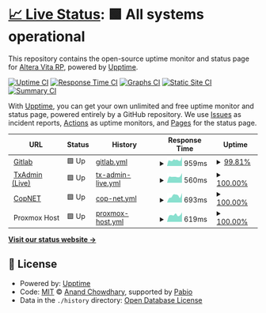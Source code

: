 # [📈 Live Status](https://alteravitarp.github.io/upptime): <!--live status--> **🟩 All systems operational**

This repository contains the open-source uptime monitor and status page for [Altera Vita RP](https://discord.gg/alteravita), powered by [Upptime](https://github.com/upptime/upptime).

[![Uptime CI](https://github.com/alteravitarp/upptime/workflows/Uptime%20CI/badge.svg)](https://github.com/alteravitarp/upptime/actions?query=workflow%3A%22Uptime+CI%22)
[![Response Time CI](https://github.com/alteravitarp/upptime/workflows/Response%20Time%20CI/badge.svg)](https://github.com/alteravitarp/upptime/actions?query=workflow%3A%22Response+Time+CI%22)
[![Graphs CI](https://github.com/alteravitarp/upptime/workflows/Graphs%20CI/badge.svg)](https://github.com/alteravitarp/upptime/actions?query=workflow%3A%22Graphs+CI%22)
[![Static Site CI](https://github.com/alteravitarp/upptime/workflows/Static%20Site%20CI/badge.svg)](https://github.com/alteravitarp/upptime/actions?query=workflow%3A%22Static+Site+CI%22)
[![Summary CI](https://github.com/alteravitarp/upptime/workflows/Summary%20CI/badge.svg)](https://github.com/alteravitarp/upptime/actions?query=workflow%3A%22Summary+CI%22)

With [Upptime](https://upptime.js.org), you can get your own unlimited and free uptime monitor and status page, powered entirely by a GitHub repository. We use [Issues](https://github.com/alteravitarp/upptime/issues) as incident reports, [Actions](https://github.com/alteravitarp/upptime/actions) as uptime monitors, and [Pages](https://alteravitarp.github.io/upptime) for the status page.

<!--start: status pages-->
<!-- This summary is generated by Upptime (https://github.com/upptime/upptime) -->
<!-- Do not edit this manually, your changes will be overwritten -->
<!-- prettier-ignore -->
| URL | Status | History | Response Time | Uptime |
| --- | ------ | ------- | ------------- | ------ |
| <img alt="" src="https://icons.duckduckgo.com/ip3/git.r3ktm8.de.ico" height="13"> [Gitlab](https://git.r3ktm8.de) | 🟩 Up | [gitlab.yml](https://github.com/alteravitarp/upptime/commits/HEAD/history/gitlab.yml) | <details><summary><img alt="Response time graph" src="./graphs/gitlab/response-time-week.png" height="20"> 959ms</summary><br><a href="https://alteravitarp.github.io/upptime/history/gitlab"><img alt="Response time 1057" src="https://img.shields.io/endpoint?url=https%3A%2F%2Fraw.githubusercontent.com%2Falteravitarp%2Fupptime%2FHEAD%2Fapi%2Fgitlab%2Fresponse-time.json"></a><br><a href="https://alteravitarp.github.io/upptime/history/gitlab"><img alt="24-hour response time 953" src="https://img.shields.io/endpoint?url=https%3A%2F%2Fraw.githubusercontent.com%2Falteravitarp%2Fupptime%2FHEAD%2Fapi%2Fgitlab%2Fresponse-time-day.json"></a><br><a href="https://alteravitarp.github.io/upptime/history/gitlab"><img alt="7-day response time 959" src="https://img.shields.io/endpoint?url=https%3A%2F%2Fraw.githubusercontent.com%2Falteravitarp%2Fupptime%2FHEAD%2Fapi%2Fgitlab%2Fresponse-time-week.json"></a><br><a href="https://alteravitarp.github.io/upptime/history/gitlab"><img alt="30-day response time 970" src="https://img.shields.io/endpoint?url=https%3A%2F%2Fraw.githubusercontent.com%2Falteravitarp%2Fupptime%2FHEAD%2Fapi%2Fgitlab%2Fresponse-time-month.json"></a><br><a href="https://alteravitarp.github.io/upptime/history/gitlab"><img alt="1-year response time 1057" src="https://img.shields.io/endpoint?url=https%3A%2F%2Fraw.githubusercontent.com%2Falteravitarp%2Fupptime%2FHEAD%2Fapi%2Fgitlab%2Fresponse-time-year.json"></a></details> | <details><summary><a href="https://alteravitarp.github.io/upptime/history/gitlab">99.81%</a></summary><a href="https://alteravitarp.github.io/upptime/history/gitlab"><img alt="All-time uptime 99.85%" src="https://img.shields.io/endpoint?url=https%3A%2F%2Fraw.githubusercontent.com%2Falteravitarp%2Fupptime%2FHEAD%2Fapi%2Fgitlab%2Fuptime.json"></a><br><a href="https://alteravitarp.github.io/upptime/history/gitlab"><img alt="24-hour uptime 100.00%" src="https://img.shields.io/endpoint?url=https%3A%2F%2Fraw.githubusercontent.com%2Falteravitarp%2Fupptime%2FHEAD%2Fapi%2Fgitlab%2Fuptime-day.json"></a><br><a href="https://alteravitarp.github.io/upptime/history/gitlab"><img alt="7-day uptime 99.81%" src="https://img.shields.io/endpoint?url=https%3A%2F%2Fraw.githubusercontent.com%2Falteravitarp%2Fupptime%2FHEAD%2Fapi%2Fgitlab%2Fuptime-week.json"></a><br><a href="https://alteravitarp.github.io/upptime/history/gitlab"><img alt="30-day uptime 99.96%" src="https://img.shields.io/endpoint?url=https%3A%2F%2Fraw.githubusercontent.com%2Falteravitarp%2Fupptime%2FHEAD%2Fapi%2Fgitlab%2Fuptime-month.json"></a><br><a href="https://alteravitarp.github.io/upptime/history/gitlab"><img alt="1-year uptime 99.85%" src="https://img.shields.io/endpoint?url=https%3A%2F%2Fraw.githubusercontent.com%2Falteravitarp%2Fupptime%2FHEAD%2Fapi%2Fgitlab%2Fuptime-year.json"></a></details>
| <img alt="" src="https://icons.duckduckgo.com/ip3/txadmin.avoro.alteravitarp.de.ico" height="13"> [TxAdmin (Live)](https://txadmin.avoro.alteravitarp.de) | 🟩 Up | [tx-admin-live.yml](https://github.com/alteravitarp/upptime/commits/HEAD/history/tx-admin-live.yml) | <details><summary><img alt="Response time graph" src="./graphs/tx-admin-live/response-time-week.png" height="20"> 560ms</summary><br><a href="https://alteravitarp.github.io/upptime/history/tx-admin-live"><img alt="Response time 778" src="https://img.shields.io/endpoint?url=https%3A%2F%2Fraw.githubusercontent.com%2Falteravitarp%2Fupptime%2FHEAD%2Fapi%2Ftx-admin-live%2Fresponse-time.json"></a><br><a href="https://alteravitarp.github.io/upptime/history/tx-admin-live"><img alt="24-hour response time 432" src="https://img.shields.io/endpoint?url=https%3A%2F%2Fraw.githubusercontent.com%2Falteravitarp%2Fupptime%2FHEAD%2Fapi%2Ftx-admin-live%2Fresponse-time-day.json"></a><br><a href="https://alteravitarp.github.io/upptime/history/tx-admin-live"><img alt="7-day response time 560" src="https://img.shields.io/endpoint?url=https%3A%2F%2Fraw.githubusercontent.com%2Falteravitarp%2Fupptime%2FHEAD%2Fapi%2Ftx-admin-live%2Fresponse-time-week.json"></a><br><a href="https://alteravitarp.github.io/upptime/history/tx-admin-live"><img alt="30-day response time 620" src="https://img.shields.io/endpoint?url=https%3A%2F%2Fraw.githubusercontent.com%2Falteravitarp%2Fupptime%2FHEAD%2Fapi%2Ftx-admin-live%2Fresponse-time-month.json"></a><br><a href="https://alteravitarp.github.io/upptime/history/tx-admin-live"><img alt="1-year response time 778" src="https://img.shields.io/endpoint?url=https%3A%2F%2Fraw.githubusercontent.com%2Falteravitarp%2Fupptime%2FHEAD%2Fapi%2Ftx-admin-live%2Fresponse-time-year.json"></a></details> | <details><summary><a href="https://alteravitarp.github.io/upptime/history/tx-admin-live">100.00%</a></summary><a href="https://alteravitarp.github.io/upptime/history/tx-admin-live"><img alt="All-time uptime 97.20%" src="https://img.shields.io/endpoint?url=https%3A%2F%2Fraw.githubusercontent.com%2Falteravitarp%2Fupptime%2FHEAD%2Fapi%2Ftx-admin-live%2Fuptime.json"></a><br><a href="https://alteravitarp.github.io/upptime/history/tx-admin-live"><img alt="24-hour uptime 100.00%" src="https://img.shields.io/endpoint?url=https%3A%2F%2Fraw.githubusercontent.com%2Falteravitarp%2Fupptime%2FHEAD%2Fapi%2Ftx-admin-live%2Fuptime-day.json"></a><br><a href="https://alteravitarp.github.io/upptime/history/tx-admin-live"><img alt="7-day uptime 100.00%" src="https://img.shields.io/endpoint?url=https%3A%2F%2Fraw.githubusercontent.com%2Falteravitarp%2Fupptime%2FHEAD%2Fapi%2Ftx-admin-live%2Fuptime-week.json"></a><br><a href="https://alteravitarp.github.io/upptime/history/tx-admin-live"><img alt="30-day uptime 100.00%" src="https://img.shields.io/endpoint?url=https%3A%2F%2Fraw.githubusercontent.com%2Falteravitarp%2Fupptime%2FHEAD%2Fapi%2Ftx-admin-live%2Fuptime-month.json"></a><br><a href="https://alteravitarp.github.io/upptime/history/tx-admin-live"><img alt="1-year uptime 97.20%" src="https://img.shields.io/endpoint?url=https%3A%2F%2Fraw.githubusercontent.com%2Falteravitarp%2Fupptime%2FHEAD%2Fapi%2Ftx-admin-live%2Fuptime-year.json"></a></details>
| <img alt="" src="https://icons.duckduckgo.com/ip3/gov.alteravitarp.de.ico" height="13"> [CopNET](https://gov.alteravitarp.de) | 🟩 Up | [cop-net.yml](https://github.com/alteravitarp/upptime/commits/HEAD/history/cop-net.yml) | <details><summary><img alt="Response time graph" src="./graphs/cop-net/response-time-week.png" height="20"> 693ms</summary><br><a href="https://alteravitarp.github.io/upptime/history/cop-net"><img alt="Response time 838" src="https://img.shields.io/endpoint?url=https%3A%2F%2Fraw.githubusercontent.com%2Falteravitarp%2Fupptime%2FHEAD%2Fapi%2Fcop-net%2Fresponse-time.json"></a><br><a href="https://alteravitarp.github.io/upptime/history/cop-net"><img alt="24-hour response time 598" src="https://img.shields.io/endpoint?url=https%3A%2F%2Fraw.githubusercontent.com%2Falteravitarp%2Fupptime%2FHEAD%2Fapi%2Fcop-net%2Fresponse-time-day.json"></a><br><a href="https://alteravitarp.github.io/upptime/history/cop-net"><img alt="7-day response time 693" src="https://img.shields.io/endpoint?url=https%3A%2F%2Fraw.githubusercontent.com%2Falteravitarp%2Fupptime%2FHEAD%2Fapi%2Fcop-net%2Fresponse-time-week.json"></a><br><a href="https://alteravitarp.github.io/upptime/history/cop-net"><img alt="30-day response time 743" src="https://img.shields.io/endpoint?url=https%3A%2F%2Fraw.githubusercontent.com%2Falteravitarp%2Fupptime%2FHEAD%2Fapi%2Fcop-net%2Fresponse-time-month.json"></a><br><a href="https://alteravitarp.github.io/upptime/history/cop-net"><img alt="1-year response time 838" src="https://img.shields.io/endpoint?url=https%3A%2F%2Fraw.githubusercontent.com%2Falteravitarp%2Fupptime%2FHEAD%2Fapi%2Fcop-net%2Fresponse-time-year.json"></a></details> | <details><summary><a href="https://alteravitarp.github.io/upptime/history/cop-net">100.00%</a></summary><a href="https://alteravitarp.github.io/upptime/history/cop-net"><img alt="All-time uptime 99.92%" src="https://img.shields.io/endpoint?url=https%3A%2F%2Fraw.githubusercontent.com%2Falteravitarp%2Fupptime%2FHEAD%2Fapi%2Fcop-net%2Fuptime.json"></a><br><a href="https://alteravitarp.github.io/upptime/history/cop-net"><img alt="24-hour uptime 100.00%" src="https://img.shields.io/endpoint?url=https%3A%2F%2Fraw.githubusercontent.com%2Falteravitarp%2Fupptime%2FHEAD%2Fapi%2Fcop-net%2Fuptime-day.json"></a><br><a href="https://alteravitarp.github.io/upptime/history/cop-net"><img alt="7-day uptime 100.00%" src="https://img.shields.io/endpoint?url=https%3A%2F%2Fraw.githubusercontent.com%2Falteravitarp%2Fupptime%2FHEAD%2Fapi%2Fcop-net%2Fuptime-week.json"></a><br><a href="https://alteravitarp.github.io/upptime/history/cop-net"><img alt="30-day uptime 100.00%" src="https://img.shields.io/endpoint?url=https%3A%2F%2Fraw.githubusercontent.com%2Falteravitarp%2Fupptime%2FHEAD%2Fapi%2Fcop-net%2Fuptime-month.json"></a><br><a href="https://alteravitarp.github.io/upptime/history/cop-net"><img alt="1-year uptime 99.92%" src="https://img.shields.io/endpoint?url=https%3A%2F%2Fraw.githubusercontent.com%2Falteravitarp%2Fupptime%2FHEAD%2Fapi%2Fcop-net%2Fuptime-year.json"></a></details>
| <img alt="" src="https://icons.duckduckgo.com/ip3/$host_pve.ico" height="13"> Proxmox Host | 🟩 Up | [proxmox-host.yml](https://github.com/alteravitarp/upptime/commits/HEAD/history/proxmox-host.yml) | <details><summary><img alt="Response time graph" src="./graphs/proxmox-host/response-time-week.png" height="20"> 619ms</summary><br><a href="https://alteravitarp.github.io/upptime/history/proxmox-host"><img alt="Response time 628" src="https://img.shields.io/endpoint?url=https%3A%2F%2Fraw.githubusercontent.com%2Falteravitarp%2Fupptime%2FHEAD%2Fapi%2Fproxmox-host%2Fresponse-time.json"></a><br><a href="https://alteravitarp.github.io/upptime/history/proxmox-host"><img alt="24-hour response time 503" src="https://img.shields.io/endpoint?url=https%3A%2F%2Fraw.githubusercontent.com%2Falteravitarp%2Fupptime%2FHEAD%2Fapi%2Fproxmox-host%2Fresponse-time-day.json"></a><br><a href="https://alteravitarp.github.io/upptime/history/proxmox-host"><img alt="7-day response time 619" src="https://img.shields.io/endpoint?url=https%3A%2F%2Fraw.githubusercontent.com%2Falteravitarp%2Fupptime%2FHEAD%2Fapi%2Fproxmox-host%2Fresponse-time-week.json"></a><br><a href="https://alteravitarp.github.io/upptime/history/proxmox-host"><img alt="30-day response time 609" src="https://img.shields.io/endpoint?url=https%3A%2F%2Fraw.githubusercontent.com%2Falteravitarp%2Fupptime%2FHEAD%2Fapi%2Fproxmox-host%2Fresponse-time-month.json"></a><br><a href="https://alteravitarp.github.io/upptime/history/proxmox-host"><img alt="1-year response time 628" src="https://img.shields.io/endpoint?url=https%3A%2F%2Fraw.githubusercontent.com%2Falteravitarp%2Fupptime%2FHEAD%2Fapi%2Fproxmox-host%2Fresponse-time-year.json"></a></details> | <details><summary><a href="https://alteravitarp.github.io/upptime/history/proxmox-host">100.00%</a></summary><a href="https://alteravitarp.github.io/upptime/history/proxmox-host"><img alt="All-time uptime 99.99%" src="https://img.shields.io/endpoint?url=https%3A%2F%2Fraw.githubusercontent.com%2Falteravitarp%2Fupptime%2FHEAD%2Fapi%2Fproxmox-host%2Fuptime.json"></a><br><a href="https://alteravitarp.github.io/upptime/history/proxmox-host"><img alt="24-hour uptime 100.00%" src="https://img.shields.io/endpoint?url=https%3A%2F%2Fraw.githubusercontent.com%2Falteravitarp%2Fupptime%2FHEAD%2Fapi%2Fproxmox-host%2Fuptime-day.json"></a><br><a href="https://alteravitarp.github.io/upptime/history/proxmox-host"><img alt="7-day uptime 100.00%" src="https://img.shields.io/endpoint?url=https%3A%2F%2Fraw.githubusercontent.com%2Falteravitarp%2Fupptime%2FHEAD%2Fapi%2Fproxmox-host%2Fuptime-week.json"></a><br><a href="https://alteravitarp.github.io/upptime/history/proxmox-host"><img alt="30-day uptime 100.00%" src="https://img.shields.io/endpoint?url=https%3A%2F%2Fraw.githubusercontent.com%2Falteravitarp%2Fupptime%2FHEAD%2Fapi%2Fproxmox-host%2Fuptime-month.json"></a><br><a href="https://alteravitarp.github.io/upptime/history/proxmox-host"><img alt="1-year uptime 99.99%" src="https://img.shields.io/endpoint?url=https%3A%2F%2Fraw.githubusercontent.com%2Falteravitarp%2Fupptime%2FHEAD%2Fapi%2Fproxmox-host%2Fuptime-year.json"></a></details>

<!--end: status pages-->

[**Visit our status website →**](https://alteravitarp.github.io/upptime)

## 📄 License

- Powered by: [Upptime](https://github.com/upptime/upptime)
- Code: [MIT](./LICENSE) © [Anand Chowdhary](https://anandchowdhary.com), supported by [Pabio](https://pabio.com)
- Data in the `./history` directory: [Open Database License](https://opendatacommons.org/licenses/odbl/1-0/)
